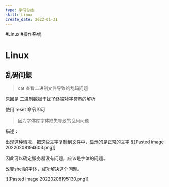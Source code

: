 ```yaml
---
type: 学习总结
skill: Linux
create_date: 2022-01-31
---
```


#Linux #操作系统 

# Linux

## 乱码问题

>cat 查看二进制文件导致的乱码问题

原因是 二进制数据干扰了终端对字符串的解析

使用 reset 命令即可

> 因为字体库字体缺失导致的乱码问题

描述：

出现这种情况，把这些文字复制到文件中，显示的是正常的文字
![[Pasted image 20220208194603.png]]

因此可以确定服务器没有问题，应该是字体的问题。

改变shell的字体，成功解决这个问题。

![[Pasted image 20220208195130.png]]